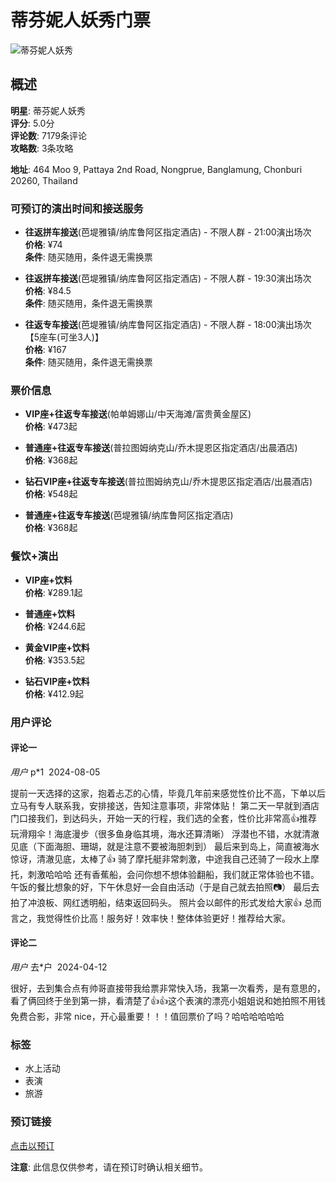 # 蒂芬妮人妖秀门票

![蒂芬妮人妖秀](//qimgs.qunarzz.com/piao_qsight_provider_piao_qsight_web/1lo3g12000chjmcgl0C7B_C_900_504.jpg_600x330_4cba799d.jpg)

## 概述

**明星**: 蒂芬妮人妖秀  
**评分**: 5.0分  
**评论数**: 7179条评论   
**攻略数**: 3条攻略  

**地址**: 464 Moo 9, Pattaya 2nd Road, Nongprue, Banglamung, Chonburi 20260, Thailand  

### 可预订的演出时间和接送服务

- **往返拼车接送**(芭堤雅镇/纳库鲁阿区指定酒店) - 不限人群 - 21:00演出场次  
  **价格**: ¥74  
  **条件**: 随买随用，条件退无需换票  

- **往返拼车接送**(芭堤雅镇/纳库鲁阿区指定酒店) - 不限人群 - 19:30演出场次  
  **价格**: ¥84.5  
  **条件**: 随买随用，条件退无需换票  

- **往返专车接送**(芭堤雅镇/纳库鲁阿区指定酒店) - 不限人群 - 18:00演出场次【5座车(可坐3人)】  
  **价格**: ¥167  
  **条件**: 随买随用，条件退无需换票  

### 票价信息

- **VIP座+往返专车接送**(帕单姆娜山/中天海滩/富贵黄金屋区)  
  **价格**: ¥473起

- **普通座+往返专车接送**(普拉图姆纳克山/乔木提恩区指定酒店/出晨酒店)  
  **价格**: ¥368起

- **钻石VIP座+往返专车接送**(普拉图姆纳克山/乔木提恩区指定酒店/出晨酒店)  
  **价格**: ¥548起

- **普通座+往返专车接送**(芭堤雅镇/纳库鲁阿区指定酒店)  
  **价格**: ¥368起

### 餐饮+演出

- **VIP座+饮料**  
  **价格**: ¥289.1起

- **普通座+饮料**  
  **价格**: ¥244.6起

- **黄金VIP座+饮料**  
  **价格**: ¥353.5起

- **钻石VIP座+饮料**  
  **价格**: ¥412.9起

### 用户评论

#### 评论一
_用户_ p*1  2024-08-05  

提前一天选择的这家，抱着忐忑的心情，毕竟几年前来感觉性价比不高，下单以后立马有专人联系我，安排接送，告知注意事项，非常体贴！ 第二天一早就到酒店门口接我们，到达码头，开始一天的行程，我们选的全套，性价比非常高👍推荐 玩滑翔伞！海底漫步（很多鱼身临其境，海水还算清晰） 浮潜也不错，水就清澈见底（下面海胆、珊瑚，就是注意不要被海胆刺到） 最后来到岛上，简直被海水惊讶，清澈见底，太棒了👍 骑了摩托艇非常刺激，中途我自己还骑了一段水上摩托，刺激哈哈哈 还有香蕉船，会问你想不想体验翻船，我们就正常体验也不错。 午饭的餐比想象的好，下午休息好一会自由活动（于是自己就去拍照📷） 最后去拍了冲浪板、网红透明船，结束返回码头。 照片会以邮件的形式发给大家👍 总而言之，我觉得性价比高！服务好！效率快！整体体验更好！推荐给大家。

#### 评论二
_用户_ 去*户  2024-04-12  

很好，去到集合点有帅哥直接带我给票非常快入场，我第一次看秀，是有意思的，看了俩回终于坐到第一排，看清楚了👍👍这个表演的漂亮小姐姐说和她拍照不用钱免费合影，非常 nice，开心最重要！！！值回票价了吗？哈哈哈哈哈哈

### 标签
- 水上活动
- 表演
- 旅游

### 预订链接
[点击以预订](https://touch.piao.qunar.com/touch/order/selectSpuCategory.htm?spuId=200082811&useShelf=true) 

**注意**: 此信息仅供参考，请在预订时确认相关细节。